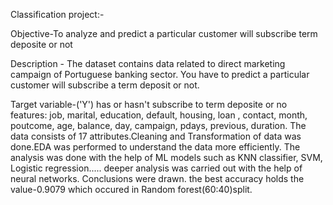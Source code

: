 Classification project:-

Objective-To analyze and predict a particular customer will subscribe term deposite or not

Description - The dataset contains data related to direct marketing campaign of Portuguese banking sector. You have to predict a particular customer will subscribe a term deposit or not.

Target variable-('Y') has or hasn't subscribe to term deposite or no
features:
job,
marital, 
education, 
default,
housing,
loan ,
contact, 
month, 
poutcome, 
age, 
balance, 
day, 
campaign,
pdays, 
previous, 
duration. 
The data consists of 17 attributes.Cleaning and Transformation of data was done.EDA was performed to understand the data more efficiently. The analysis was done with the help of ML models such as KNN classifier, SVM, Logistic regression..... deeper analysis was carried out with the help of neural networks. Conclusions were drawn. the best accuracy holds the value-0.9079 which occured in Random forest(60:40)split. 
